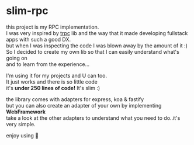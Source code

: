 # slim-rpc
this project is my RPC implementation.<br>
I was very inspired by [trpc](https://github.com/trpc/trpc) lib and the way that it made
developing fullstack apps with such a good DX.<br>
but when I was inspecting the code I was blown away by the amount of it :)<br>
So I decided to create my own lib so that I can easily understand  what's going on<br>
and to learn from the experience...

I'm using it for my projects and U can too. <br>
It just works and there is so little code<br>
it's **under 250 lines of code!**
It's slim :)

the library comes with adapters for express, koa & fastify <br>
but you can also create an adapter of your own by implementing **WebFramework** <br>
take a look at the other adapters to understand what you need to do..it's very simple.

enjoy using :partying_face: